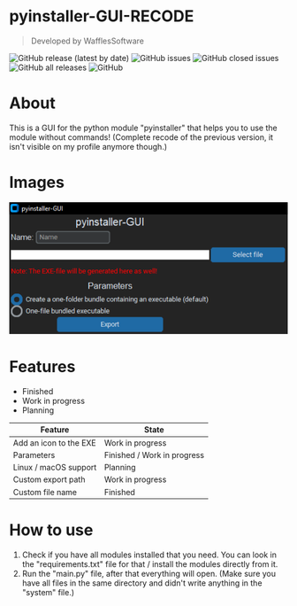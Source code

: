 # pyinstaller-GUI-RECODE
> Developed by WafflesSoftware

![GitHub release (latest by date)](https://img.shields.io/github/v/release/WafflesSoftware/pyinstaller-GUI-RECODE?style=for-the-badge)
![GitHub issues](https://img.shields.io/github/issues-raw/WafflesSoftware/pyinstaller-GUI-RECODE?style=for-the-badge)
![GitHub closed issues](https://img.shields.io/github/issues-closed/WafflesSoftware/pyinstaller-GUI-RECODE?style=for-the-badge)
![GitHub all releases](https://img.shields.io/github/downloads/WafflesSoftware/pyinstaller-GUI-RECODE/total?style=for-the-badge)
![GitHub](https://img.shields.io/github/license/WafflesSoftware/pyinstaller-GUI-RECODE?style=for-the-badge)

# About
This is a GUI for the python module "pyinstaller" that helps you to use the module without commands! (Complete recode of the previous version, it isn't visible on my profile anymore though.)

# Images
![image](img/pyinstaller-gui_finished_image.png)

# Features
* Finished
* Work in progress
* Planning

| Feature | State |
| -------- | -------- |
| Add an icon to the EXE | Work in progress |
| Parameters | Finished / Work in progress |
| Linux / macOS support | Planning |
| Custom export path | Work in progress |
| Custom file name | Finished |

# How to use
1. Check if you have all modules installed that you need. You can look in the "requirements.txt" file for that / install the modules directly from it.
2. Run the "main.py" file, after that everything will open. (Make sure you have all files in the same directory and didn't write anything in the "system" file.)
